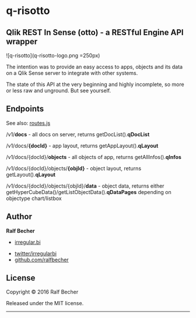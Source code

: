 # q-risotto

## **Q**lik **R**EST **I**n **S**ense (**otto**) - a RESTful Engine API wrapper

![q-risotto](q-risotto-logo.png =250px)

The intention was to provide an easy access to apps, objects and its data on a Qlik Sense server to integrate with other systems.

The state of this API at the very beginning and highly incomplete, so more or less raw and unground. But see yourself.

## Endpoints

See also: [routes.js](./routes/routes.js)

/v1/**docs** - all docs on server, returns getDocList().**qDocList**

/v1/docs/**{docId}** - app layout, returns getAppLayout().**qLayout**

/v1/docs/{docId}/**objects** - all objects of app, returns getAllInfos().**qInfos**

/v1/docs/{docId}/objects/**{objId}** - object layout, returns getLayout().**qLayout**

/v1/docs/{docId}/objects/{objId}/**data** - object data, returns either getHyperCubeData()/getListObjectData().**qDataPages** depending on objectype chart/listbox

## Author

**Ralf Becher**

+ [irregular.bi](http://irregular.bi)
* [twitter/irregularbi](http://twitter.com/irregularbi)
* [github.com/ralfbecher](http://github.com/ralfbecher)

## License

Copyright © 2016 Ralf Becher

Released under the MIT license.

***
